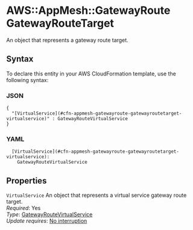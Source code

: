 # AWS::AppMesh::GatewayRoute GatewayRouteTarget<a name="aws-properties-appmesh-gatewayroute-gatewayroutetarget"></a>

An object that represents a gateway route target\.

## Syntax<a name="aws-properties-appmesh-gatewayroute-gatewayroutetarget-syntax"></a>

To declare this entity in your AWS CloudFormation template, use the following syntax:

### JSON<a name="aws-properties-appmesh-gatewayroute-gatewayroutetarget-syntax.json"></a>

```
{
  "[VirtualService](#cfn-appmesh-gatewayroute-gatewayroutetarget-virtualservice)" : GatewayRouteVirtualService
}
```

### YAML<a name="aws-properties-appmesh-gatewayroute-gatewayroutetarget-syntax.yaml"></a>

```
  [VirtualService](#cfn-appmesh-gatewayroute-gatewayroutetarget-virtualservice): 
    GatewayRouteVirtualService
```

## Properties<a name="aws-properties-appmesh-gatewayroute-gatewayroutetarget-properties"></a>

`VirtualService`  <a name="cfn-appmesh-gatewayroute-gatewayroutetarget-virtualservice"></a>
An object that represents a virtual service gateway route target\.  
*Required*: Yes  
*Type*: [GatewayRouteVirtualService](aws-properties-appmesh-gatewayroute-gatewayroutevirtualservice.md)  
*Update requires*: [No interruption](https://docs.aws.amazon.com/AWSCloudFormation/latest/UserGuide/using-cfn-updating-stacks-update-behaviors.html#update-no-interrupt)